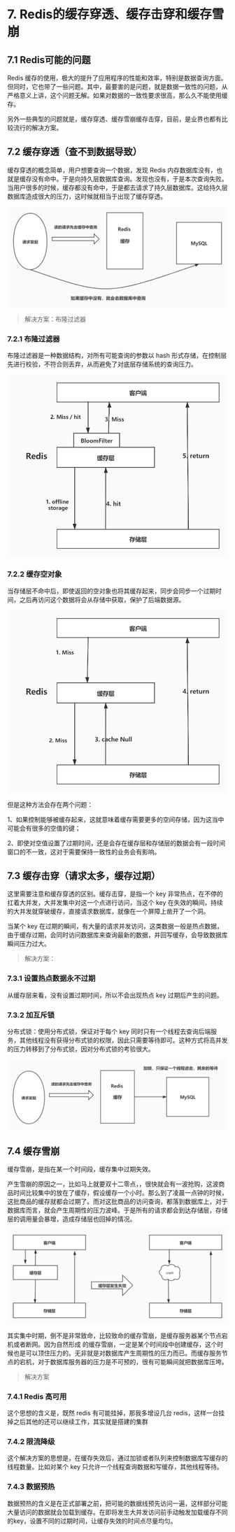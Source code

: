 # 7. Redis的缓存穿透、缓存击穿和缓存雪崩

## 7.1 Redis可能的问题

Redis 缓存的使用，极大的提升了应用程序的性能和效率，特别是数据查询方面。但同时，它也带了一些问题。其中，最要害的是问题，就是数据一致性的问题，从严格意义上讲，这个问题无解。如果对数据的一致性要求很高，那么久不能使用缓存。

另外一些典型的问题就是，缓存穿透、缓存雪崩缓存击穿，目前，是业界也都有比较流行的解决方案。

## 7.2 缓存穿透（查不到数据导致）

缓存穿透的概念简单，用户想要查询一个数据，发现 Redis 内存数据库没有，也就是缓存没有命中。于是向持久层数据库查询。发现也没有，于是本次查询失败。当用户很多的时候，缓存都没有命中，于是都去请求了持久层数据库。这给持久层数据库造成很大的压力，这时候就相当于出现了缓存穿透。

![](img/YyJzFg.png)

> 解决方案：布隆过滤器

### 7.2.1 布隆过滤器

布隆过滤器是一种数据结构，对所有可能查询的参数以 hash 形式存储，在控制层先进行校验，不符合则丢弃，从而避免了对底层存储系统的查询压力。

![](img/YytSHK.png)

### 7.2.2 缓存空对象

当存储层不命中后，即使返回的空对象也将其缓存起来，同步会同步一个过期时间，之后再访问这个数据将会从存储中获取，保护了后端数据源。

![](img/Yytcb6.png)

但是这种方法会存在两个问题：

1、如果控制能够被缓存起来，这就意味着缓存需要更多的空间存储，因为这当中可能会有很多的空值的键；

2、即使对空值设置了过期时间，还是会存在缓存层和存储层的数据会有一段时间窗口的不一致，这对于需要保持一致性的业务会有影响。

## 7.3 缓存击穿（请求太多，缓存过期）

这里需要注意和缓存穿透的区别。缓存击穿，是指一个 key 非常热点，在不停的扛着大并发，大并发集中对这一个点进行访问，当这个 key 在失效的瞬间，持续的大并发就穿破缓存，直接请求数据库，就像在一个屏障上凿开了一个洞。

当某个 key 在过期的瞬间，有大量的请求并发访问，这类数据一般是热点数据，由于缓存过期，会同时访问数据库来查询最新的数据，并回写缓存，会导致数据库瞬间压力过大。

> 解决方案：

### 7.3.1 设置热点数据永不过期

从缓存层来看，没有设置过期时间，所以不会出现热点 key 过期后产生的问题。

### 7.3.2 加互斥锁

分布式锁：使用分布式锁，保证对于每个 key 同时只有一个线程去查询后端服务，其他线程没有获得分布式锁的权限，因此只需要等待即可。这种方式将高并发的压力转移到了分布式锁，因对分布式锁的考验很大。

![](img/YyUHN8.png)

### 

## 7.4 缓存雪崩

缓存雪崩，是指在某一个时间段，缓存集中过期失效。

产生雪崩的原因之一，比如马上就要双十二零点，，很快就会有一波抢购，这波商品时间比较集中的放在了缓存，假设缓存一个小时。那么到了凌晨一点钟的时候，这批商品的缓存就都会过期了。而对这批商品的访问查询，都落到数据库上，对于数据库而言，就会产生周期性的压力波峰。于是所有的请求都会到达存储层，存储层的调用量会暴增，造成存储层也回掉的情况。

![](img/Yy0d56.png)

其实集中时期，倒不是非常致命，比较致命的缓存雪崩，是缓存服务器某个节点宕机或者断网。因为自然形成 的缓存雪崩，一定是某个时间段中创建缓存，这个时候也是可以顶住压力的。无非就是对数据库产生周期性的压力而已。而缓存服务节点的宕机，对于数据库服务器的压力是不可预的，很有可能瞬间就把数据库压垮。

> 解决方案

### 7.4.1 Redis 高可用

这个思想的含义是，既然 redis 有可能挂掉，那我多增设几台 redis，这样一台挂掉之后其他的还可以继续工作，其实就是搭建的集群

### 7.4.2 限流降级

这个解决方案的思想是，在缓存失效后，通过加锁或者队列来控制数据库写缓存的线程数量。比如对某个 key 只允许一个线程查询数据和写缓存，其他线程等待。

### 7.4.3 数据预热

数据预热的含义是在正式部署之前，把可能的数据线预先访问一遍，这样部分可能大量访问的数据就会加载到缓存。在即将发生大并发访问前手动触发加载缓存不同的key，设置不同的过期时间，让缓存失效的时间点尽量均匀。